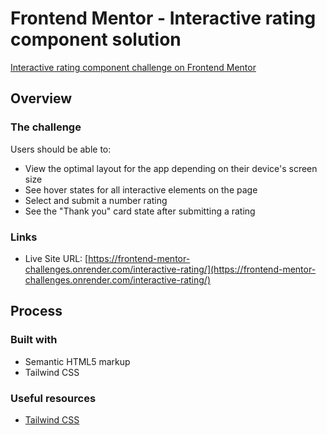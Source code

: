 # Frontend Mentor - Interactive rating component solution

[Interactive rating component challenge on Frontend Mentor](https://www.frontendmentor.io/challenges/interactive-rating-component-koxpeBUmI)

## Overview

### The challenge

Users should be able to:

- View the optimal layout for the app depending on their device's screen size
- See hover states for all interactive elements on the page
- Select and submit a number rating
- See the "Thank you" card state after submitting a rating

### Links

- Live Site URL: [https://frontend-mentor-challenges.onrender.com/interactive-rating/](https://frontend-mentor-challenges.onrender.com/interactive-rating/)

## Process

### Built with

- Semantic HTML5 markup
- Tailwind CSS

### Useful resources

- [Tailwind CSS](https://tailwindcss.com/)
